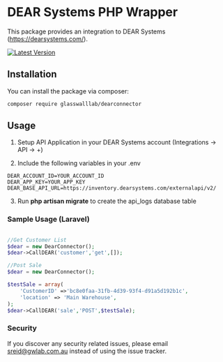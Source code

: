 # DEAR Systems PHP Wrapper
 
This package provides an integration to DEAR Systems (https://dearsystems.com/).

[![Latest Version](https://img.shields.io/github/release/glasswalllab/dear-connector.svg?style=flat-square)](https://github.com/glasswalllab/dear-connector/releases)

## Installation

You can install the package via composer:

```bash
composer require glasswalllab/dearconnector 
```

## Usage

1. Setup API Application in your DEAR Systems account (Integrations -> API -> +)

2. Include the following variables in your .env

```
DEAR_ACCOUNT_ID=YOUR_ACCOUNT_ID
DEAR_APP_KEY=YOUR_APP_KEY
DEAR_BASE_API_URL=https://inventory.dearsystems.com/externalapi/v2/
```

3. Run **php artisan migrate** to create the api_logs database table

### Sample Usage (Laravel)

```php

//Get Customer List
$dear = new DearConnector();
$dear->CallDEAR('customer','get',[]);

//Post Sale
$dear = new DearConnector();

$testSale = array(
    'CustomerID' =>'bc8e0faa-31fb-4d39-93f4-d91a5d192b1c',
    'location' => 'Main Warehouse',
);
$dear->CallDEAR('sale','POST',$testSale);

```

### Security

If you discover any security related issues, please email sreid@gwlab.com.au instead of using the issue tracker.